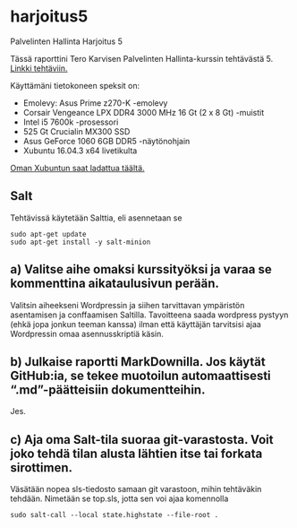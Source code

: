 # harjoitus5
Palvelinten Hallinta Harjoitus 5

Tässä raporttini Tero Karvisen Palvelinten Hallinta-kurssin tehtävästä 5. [Linkki tehtäviin.](http://terokarvinen.com/2018/aikataulu-%E2%80%93-palvelinten-hallinta-ict4tn022-4-ti-5-ke-5-loppukevat-2018-5p)

Käyttämäni tietokoneen speksit on:
- Emolevy: Asus Prime z270-K -emolevy
- Corsair Vengeance LPX DDR4 3000 MHz 16 Gt (2 x 8 Gt) -muistit
- Intel i5 7600k -prosessori
- 525 Gt Crucialin MX300 SSD
- Asus GeForce 1060 6GB DDR5 -näytönohjain
- Xubuntu 16.04.3 x64 livetikulta

[Oman Xubuntun saat ladattua täältä.](https://xubuntu.org/download/)

## Salt

Tehtävissä käytetään Salttia, eli asennetaan se

	sudo apt-get update
	sudo apt-get install -y salt-minion

## a) Valitse aihe omaksi kurssityöksi ja varaa se kommenttina aikataulusivun perään.

Valitsin aiheekseni Wordpressin ja siihen tarvittavan ympäristön asentamisen ja conffaamisen Saltilla. Tavoitteena saada wordpress pystyyn (ehkä jopa jonkun teeman kanssa) ilman että käyttäjän tarvitsisi ajaa Wordpressin omaa asennusskriptiä käsin.

## b) Julkaise raportti MarkDownilla. Jos käytät GitHub:ia, se tekee muotoilun automaattisesti “.md”-päätteisiin dokumentteihin.

Jes.

## c) Aja oma Salt-tila suoraa git-varastosta. Voit joko tehdä tilan alusta lähtien itse tai forkata sirottimen.

Väsätään nopea sls-tiedosto samaan git varastoon, mihin tehtäväkin tehdään. Nimetään se top.sls, jotta sen voi ajaa komennolla

	sudo salt-call --local state.highstate --file-root .


